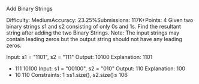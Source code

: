 Add Binary Strings

Difficulty: MediumAccuracy: 23.25%Submissions: 117K+Points: 4
Given two binary strings s1 and s2 consisting of only 0s and 1s. Find the resultant string after adding the two Binary Strings.
Note: The input strings may contain leading zeros but the output string should not have any leading zeros.

Input: s1 = "1101", s2 = "111"
Output: 10100
Explanation:
 1101
+ 111
10100
Input: s1 = "00100", s2 = "010"
Output: 110
Explanation: 
  100
+  10
  110
Constraints:
1 ≤s1.size(), s2.size()≤ 106
